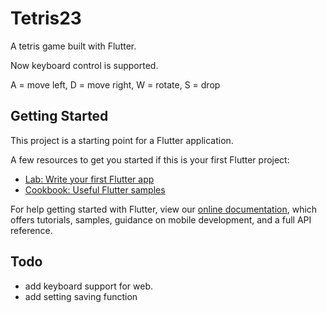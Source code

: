 # Tetris23

A tetris game built with Flutter.

Now keyboard control is supported.

A = move left, D = move right, W = rotate, S = drop

## Getting Started

This project is a starting point for a Flutter application.

A few resources to get you started if this is your first Flutter project:

- [Lab: Write your first Flutter app](https://flutter.dev/docs/get-started/codelab)
- [Cookbook: Useful Flutter samples](https://flutter.dev/docs/cookbook)

For help getting started with Flutter, view our
[online documentation](https://flutter.dev/docs), which offers tutorials,
samples, guidance on mobile development, and a full API reference.

## Todo

- add keyboard support for web.
- add setting saving function
